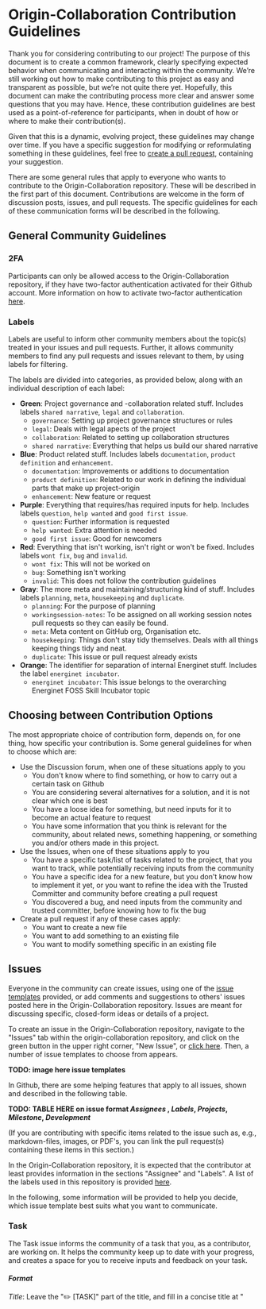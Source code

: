 # Origin-Collaboration Contribution Guidelines

Thank you for considering contributing to our project! 
The purpose of this document is to create a common framework, clearly specifying expected behavior when communicating and interacting within the community. 
We’re still working out how to make contributing to this project as easy and transparent as possible, but we’re not quite there yet. 
Hopefully, this document can make the contributing process more clear and answer some questions that you may have.
Hence, these contribution guidelines are best used as a point-of-reference for participants, when in doubt of how or where to make their contribution(s). 

Given that this is a dynamic, evolving project, these guidelines may change over time. 
If you have a specific suggestion for modifying or reformulating something in these guidelines, feel free to [create a pull request](https://github.com/project-origin/origin-collaboration/https://github.com/project-origin/origin-collaboration/pulls), containing your suggestion. 

There are some general rules that apply to everyone who wants to contribute to the Origin-Collaboration repository. 
These will be described in the first part of this document. 
Contributions are welcome in the form of discussion posts, issues, and pull requests. 
The specific guidelines for each of these communication forms will be described in the following. 



## General Community Guidelines

### 2FA
Participants can only be allowed access to the Origin-Collaboration repository, if they have two-factor authentication activated for their Github account. More information on how to activate two-factor authentication [here](https://docs.github.com/en/authentication/securing-your-account-with-two-factor-authentication-2fa/configuring-two-factor-authentication).

### Labels
Labels are useful to inform other community members about the topic(s) treated in your issues and pull requests. Further, it allows community members to find any pull requests and issues relevant to them, by using labels for filtering. 

The labels are divided into categories, as provided below, along with an individual description of each label:

- **Green**: Project governance and -collaboration related stuff. Includes labels `shared narrative`, `legal` and `collaboration`.
  - `governance`: Setting up project governance structures or rules
  - `legal`: Deals with legal apects of the project
  - `collaboration`: Related to setting up collaboration structures
  - `shared narrative`: Everything that helps us build our shared narrative
- **Blue**: Product related stuff. Includes labels `documentation`, `product definition` and `enhancement`. 
  - `documentation`: Improvements or additions to documentation
  - `product definition`: Related to our work in defining the individual parts that make up project-origin
  - `enhancement`: New feature or request
- **Purple**: Everything that requires/has required inputs for help. Includes labels `question`, `help wanted` and `good first issue`.
  -  `question`: Further information is requested
  -  `help wanted`: Extra attention is needed
  -  `good first issue`: Good for newcomers
- **Red**: Everything that isn't working, isn't right or won't be fixed. Includes labels `wont fix`, `bug` and `invalid`.
  - `wont fix`: This will not be worked on
  - `bug`: Something isn't working
  - `invalid`: This does not follow the contribution guidelines
- **Gray**: The more meta and maintaining/structuring kind of stuff. Includes labels `planning`,  `meta`, `housekeeping` and `duplicate`.
  - `planning`: For the purpose of planning
  - `workingsession-notes`: To be assigned on all working session notes pull requests so they can easily be found.
  -  `meta`: Meta content on GitHub org, Organisation etc.
  -  `housekeeping`: Things don't stay tidy themselves. Deals with all things keeping things tidy and neat.
  -  `duplicate`: This issue or pull request already exists
- **Orange**: The identifier for separation of internal Energinet stuff. Includes the label `energinet incubator`.
  - `energinet incubator`: This issue belongs to the overarching Energinet FOSS Skill Incubator topic


[//]: # (---------------------------------------------------------------------------------------------------------------------------------------------------) 

## Choosing between Contribution Options
The most appropriate choice of contribution form, depends on, for one thing, how specific your contribution is. Some general guidelines for when to choose which are:

- Use the Discussion forum, when one of these situations apply to you
  - You don't know where to find something, or how to carry out a certain task on Github
  - You are considering several alternatives for a solution, and it is not clear which one is best
  - You have a loose idea for something, but need inputs for it to become an actual feature to request
  - You have some information that you think is relevant for the community, about related news, something happening, or something you and/or others made in this project.
- Use the Issues, when one of these situations apply to you
  - You have a specific task/list of tasks related to the project, that you want to track, while potentially receiving inputs from the community
  - You have a specific idea for a new feature, but you don't know how to implement it yet, or you want to refine the idea with the Trusted Committer and community before creating a pull request
  - You discovered a bug, and need inputs from the community and trusted committer, before knowing how to fix the bug
- Create a pull request if any of these cases apply:
  - You want to create a new file
  - You want to add something to an existing file
  - You want to modify something specific in an existing file


[//]: # (---------------------------------------------------------------------------------------------------------------------------------------------------) 

## Issues 
Everyone in the community can create issues, using one of the [issue templates](https://github.com/project-origin/origin-collaboration/issues/new/choose) provided, or add comments and suggestions to others' issues posted here in the Origin-Collaboration repository. 
Issues are meant for discussing specific, closed-form ideas or details of a project. 

To create an issue in the Origin-Collaboration repository, navigate to the "Issues" tab within the origin-collaboration repository, and click on the green button in the upper right corner, "New Issue", or [click here](https://github.com/project-origin/origin-collaboration/issues/new/choose). 
Then, a number of issue templates to choose from appears. 

**TODO: image here issue templates**

In Github, there are some helping features that apply to all issues, shown and described in the following table.

**TODO: TABLE HERE on issue format _Assignees_ , _Labels_, _Projects_, _Milestone_, _Development_**

(If you are contributing with specific items related to the issue such as, e.g., markdown-files, images, or PDF's, you can link the pull request(s) containing these items in this section.)

In the Origin-Collaboration repository, it is expected that the contributor at least provides information in the sections "Assignee" and "Labels". A list of the labels used in this repository is provided [here](#labels).

In the following, some information will be provided to help you decide, which issue template best suits what you want to communicate. 



### Task 
The Task issue informs the community of a task that you, as a contributor, are working on. 
It helps the community keep up to date with your progress, and creates a space for you to receive inputs and feedback on your task. 

#### _Format_

_Title_:
Leave the "✏️ [TASK]" part of the title, and fill in a concise title at "<title>" that describes the task.

_Start Date_: 
When did/will you start working on this task? Fill in this field with the Day/Month/Year. 

_Description_:
Briefly describe the task you are working on in this field. 

_Motivation_:
Describe why this task needs to be done. Which value does the task provide to the project or community? 

_Definition of Done_:
Describe what needs to happen before the task can be considered done. Some examples on what to provide here is:

- Do you need specific inputs from someone/the community? 
- Does a certain number of steps need to be completed? 
- Are changes to certain access rights necessary? 

_Additional Information_:
Add something here, if you have some background information you want people to know, or if there are related issues or pull requests related to the task. 


              
### Task List
The task list tracks to-do's on the same topic, and hence helps split larger tasks into smaller to-do's. If you are working on several different tasks at the same time, it can also help you collect and track all your tasks at one place. 

#### _Format_ 

_Title_: 
Leave the "☑️ [TASK LIST]" part of the title, and fill in a concise title at "<title>" that describes the task list. 
An example could be "☑️ [TASK LIST] - Laura's personal task tracker, February 2023".

_Start Date_: 
When did/will you start working on this task list? Fill in this field with the Day/Month/Year. 

_Overview_: 
Fill in this field with a few lines, explanaining the purpose of this task-list.

_To Do_: 
You add your tasks in this field, by writing "- [ ]" as shown below, and then replacing the placeholders ("Task 1", "Task 2") with the actual tasks that you need to complete. 

- [ ] Task 1
- [ ] Task 2
- [ ] Task 3
- [ ] ...

You can add already existing issues or pull requests to your task list by writing a "#" and following it with the title of the issue/PR. 
When the task list is created, you can convert your tasks to issues, by hovering over them with your mouse and clicking the issue symbol (circle) on the right. 
You can mark a task as complete, by clicking the checkbox that appears in front of the task.

_Comments/Unresolved questions_:
If there are any related questions that still remain unresolved, or there is something else important to note, you can add it here. 



### Feature Request
The Feature Request issue is used for specific ideas and improvement suggestions. 
Everyone from the community can provide inputs to the feature request.
In the spirit of Open Source and InnerSource the focus lies on you as a contributor in doing (most of) the work that you have requested yourself with the supervision and some guidance of the [trusted committer]s once there is enough agreement on the feature.

#### _Format_ 

_Title_: 
Leave the "💡 [REQUEST]" part of the title, and fill in a concise title at "<title>" that describes the feature you want to implement. 

_Start Date_: 
When did/will you start working on this feature request? Fill in this field with the Day/Month/Year. 

_Implementation PR_: 
If you have started implementing something on Github, add the relevant pull request here.

_Reference issues_: 
If other issues in the repository are related to your feature request, you should link it here. 

_Summary_: 
Provide a brief explanation of what the feature you want to implement is about.

_Basic Example_: 
Fill in an example of a situation, where your feature will be useful.

_Drawbacks_: 
Fill in any negative impacts caused by your feature in this field. 

_Unresolved Questions_: 
If there are some elements related to your feature that are still unclear, you should describe those elements here. Additionally, you should label your issue with `help wanted` to let the community know that something needs inputs and/or processing. 



### Bug Report
A bug report is used to inform the community of an error or problem encountered in the project. It allows the community to discuss the problem, and find potential solutions. It is customary to directly offer your fix for the problem as a pull request for review to facilitate and speed up the solution of the problem. Even if not perfect, this can also advance the discussion by discussing it more specifically.

#### _Format_ 

_Title_: 
Leave the "🐞 [BUG]" part of the title, and fill in a concise line describing the bug at "<title>".

_To Reproduce_:
Write down a step-by-step walkthrough of how you found/encountered the error, including a description of the error, in the last step.

_Expected Behavior_:
Describe what you expected to happen instead of the error you encountered.

_Screenshots_: 
If applicable, you can add screenshots of the error encountered here. 

_Desktop_: 
In this field, you should write down your computers operating system (e.g., iOS, Windows), the browser you used (e.g., Safari, Edge) and the version of your operating system and browser. If the bug does not involve access through a browser, you can state "not applicable" if there is none.

_Additional Context_:
Of there is any additional, relevant information about the bug you encountered, you can add it here. 


 

## Pull Requests
Everyone in the community can create a pull request, or add reviews, comments, and suggestions to [existing pull requests](https://github.com/project-origin/origin-collaboration/pulls). 

### Creating a Pull Request
If you want to create a new file, or make changes to an existing file, you must create a pull request by either:

1. Navigating to a relevant location for your new file, and click on "Add file" and then "Create new file" in the drop-down menu. Give the file a title (remember to add ".md" if you want to create a Markdown file), and fill in the file with your content. 

**TODO: Add image create new file**

2. Navigating to the [pull request templates](link-here) and find a relevant template for your pull request. This is relevant if you want to create 1. an [RFC](link-here), 2. a [meeting minutes], or 3. others?.

  i. Click on the pull request template you want to use
  ii. Click on the "Copy raw contents" symbol
  iii. Navigate to a relevant location for your file, click on "Add file" and then "Create new file" in the drop-down menu. 
  iv. Left-click in the new file and choose "paste" in the drop-down menu, or press ctrl+V to paste the template. 
  v. Fill in the template with your content 
 
3. Navigating to the location of the file you want to modify, click on the file, and then click on the "✏️" in the upper right corner of the file. 

**TODO: Add image**

#### Commit Message
The commit message must be filled with the following information: 

_Description of the change(s) made_ 
Briefly describe the changes you have made, whether it is a new file proposed, or additions/changes to an existing document. Try to capture the changes in a few short, concise sentences that are easy to grasp, but still describes the changes in a sufficiently specific way. 

_Reason for suggested change(s)_
Describe the problem that the changes mitigate, or the goal that the change helps achieve. 

_How did you implement the change(s)?_
If applicable, provide some information about your methods for creating the new file or changes. 

_Additional information_
Provide any other related and/or relevant information here. This could be some background information, or a related issue, pull request or discussion.

#### Commit Settings
You must always create a new branch for your pull request. 
Hence, when submitting it, select the setting "Create a new branch for this commit and start a pull request". When you create a separate branch, you isolate your work without affecting other branches in the repository.

Potentially edit the branch name, to help the rest of the community easily understand what the branch contains.

#### Best Practices
There are a number of best practices, which will help ensure that the path towards merging your contribution runs smoothly: 

-	Try to use very small and short pull requests that describe the change in an easy-to-grasp way, to increase the chance of quick merging times.
-	Unrelated people will try to understand what your pull request changes. Thus, providing meaningful and brief commit messages allows for meaningful, reasonably quick reviews
- It is expected that the contributor at least provides information in the sections "Assignee" and "Labels". A list of the labels used in this repository is provided [here](#labels)
- If you want someone specific to review your pull request, you can add them in the "Reviewers" section

### Pull Request Templates
**TODO: Make templates**
The Origin-Collaboration repository has a number of [pull request templates](link-here) for documents with certain structures, to make it easier for participants to create files to use for different purposes. These templates will be described individually below. 

#### Request for Comments (RFC)
Requests for Comments (RFCs) can be submitted in the Origin-Collaboration repository, to make bigger, more extensive change proposals which will affect Project-Origin both on the technical and business aspects. 
The RFC must contain the following information:

_Title_:
Leave the "📬 [RFC]000" part of the title, and fill in a title at "<title>" that encompasses the suggestion provided in the RFC. The number "000" illustrates the status of the RFC, and means that it has the status "draft". The RFC will change status over time, as it is treated by the community and the [Trusted Committer]() of the Origin-Collaboration repository. The RFC can be assigned one of the following statusses:

**TODO: Create table statusses and descriptions of how to reach it**

_Summary_: 
Summarize in 1-2 sentences problem adressed, and the suggested solution.

_Context_:
This field should be filled in with some background information answering:

- Where does the problem exist?
- What are the pre-conditions?

_Problem_: 
Fill in this field with challenges and/or issues that the suggested change addresses. This section should adress:

- What makes the problem difficult?
- What are the trade-offs?

_Rationale_:
This field should contain information that explains _why_ this is the right solution. Optionally, fill in some information about alternative solutions, and why they were discarded. 

_Implications_: 
Describe which implications the proposal will have on Project-Origin, if your proposal is accepted. 

_Additional Information_: 
Add any relevant, additional information in this field. It could be, e.g., examples of known instances of you proposed solution in other business/contexts, or any co-authors of the proposal besides yourself. 

#### Meeting Minutes 
The meeting minutes template is used, when a working group in the partnership carries out meetings, to make sure that important points from the meeting are recorded and shared with the rest of the community. The template is created using the [InnerSource meeting template](link-here) as inspiration. The meeting minutes contain the following fields: 

_Title_: 
The defalt title is "Project Origin Working Group Meeting DD, MM, YYYY", which should be modified to contain the meeting date. 

_Roles_: 
To ensure that the meeting runs smoothly, three meeting participants will be assigned with a role beforehand:
- Scheduler
  - The scheduler is responsible for creating the meeting minutes document, prepare an agenda, and send a calendar invite to the rest of the meeting attendees.
- Facilitator
  - The facilitator conducts the meeting and makes sure that all of the agenda items are finished within the allotted time.
- Scribe
  - The scribe writes down key points during the meeting by adding them to the meeting minutes pull request, that the scheduler created. 
  
More information about the three roles is provided [here](https://github.com/project-origin/origin-collaboration/blob/main/meetings/meeting_docs/roles.md). 

_Agenda_: 
This part of the document must be filled in with agenda points to go through in the meeting. Some suggested agenda points are added to the template, but can be modified as the scheduler sees fit. 

_Notes_: 
This section is for the scribe to fill in with the points: 
- Attendees
  - Should be filled in with names and Github usernames of the meeting's participants.
- Key points
  - Records main elements discussed in the meeting, and the outcome of the discussions. 
- Assignments 
  - If meeting participants agree on some assignments to do, they can be recorded here.
- Next meeting's roles
  - If the meeting is part of a recurring series of meetings, the participants can agree on someone to fill in the three roles for the next meeting. 


### Reviewing Pull Requests
If you want to review someone else's pull request, you can review changes and leave individual comments or make change suggestions in the file(s) contained in the pull request, by:

- Navigating to the pull request you want to review, from the [list of open pull requests](https://github.com/project-origin/origin-collaboration/pulls)
- In the pull request, click on the tab "Files changed"
 TODO: Image here
- Hover over the line of code where you'd like to add a comment, or suggest a change and click the blue comment icon that appears. 
  
  TODO: Image here
 
- To add a comment or suggestion for multiple lines, click and drag to select the range of lines, then click the blue comment icon.
  - If you want to make a suggestion, you must click the square with a "+-" sign inside, in the top right corner of the comment box that appears. 
  TODO: add image
- When you are done adding your comment or suggestion, you can either choose "Add Single Comment", if you only have one thing to add, or "Start a Review" if you want to add several comments and/or suggestions.


  


## Project Boards
All project boards used in the Origin-Collaboration repository can be found under the [Projects](https://github.com/project-origin/origin-collaboration/projects?query=is%3Aopen) tab. Two Collaborative Project Boards have been created for collaboration between participants of this repository: 
  
- **Project-Origin Backlog**: This is an internal backlog for all the "non-software" kind of work in Project Origin. This Project board is relevant to **everyone** participating in the Project-Origin partnership. 
- **Collaboration Platform Backlog**: This is a backlog specifically for setting up base documentation and decision structures here on Github. This Project board is relevant to anyone contributing in setting up these structures.
  
Additionally, a Project board is created to document the progress made in a workshop between the partners:
  
- **First Workshop in Aarhus 8.11.2022**: This Project board provides an overview of all the stickie notes produced at the first workshop.

Finally, everyone can create their own Project board, if they want to. The guidelines for creating new Project boards, or using the existing collaborative Project Boards, are provided in the following.

### Creating a New Project Board
An extensive guide on how to create a new Project board is provided [here](https://github.com/project-origin/origin-collaboration/blob/main/docs/github_guides/projects.md). When creating a new Project board, consider the following guidelines for the Origin-Collaboration repository:
  
- Give the Project board an informative title and preferably description as well, to make it easier for the community members to understand what the board contains, and whether or not it is relevant to them
- Create board views sorted in ways that are easy to understand, to allow other community members to potentially interact with the board as well. You are welcome to draw inspiration from the existing project boards.
- If you want to create a Project board to keep an overview of your own tasks, you must change its access settings to private. You can change access settings by clicking on the three dots in the upper right corner, and click on "Settings" and then "Manage Access". 

If the project board does not comply with the Contribution Guidelines provided here, the Trusted Committer can request changes from the creator of the Project board, and ultimately delete the board, in a lack of response or compliance. 

  
### Using the Collaborative Boards
The collaborative Project boards, [Project-Origin Backlog](https://github.com/orgs/project-origin/projects/6) and [Collaboration Platform Backlog](https://github.com/orgs/project-origin/projects/2), are set up with a consistent layout, to make it easier to interact in them. 
  
#### Board Views
Both of the collaborative Project boards have a backlog/Scrumboard style view, with status columns. The Project-Origin Backlog additionally has several list-views sorted by different attributes, that can be specified for each separate issue. Participants of the Origin-Collaboration repository can use whichever view they like, or create new views in the boards if they want to, by clicking "+ New View" in the right end of the view tabs. 
  
TODO: Insert image here
  
  
#### Card Columns
There are four columns in the collaborative Project boards:

- **Backlog**: Issues that are planned and defined, but work on the issue is not yet initiated.
- **In Progress**: The issue or pull request is currently being worked on, and sees some sort of progress.
- **Waiting/Blocked**: The issue or pull request waits for external inputs, review or something else to be finished/clarified, before work can continue.
- **Done**: The work on the issue is done. 
  - At each [weekly synchronous session]() the "Done" column is emptied, by clicking the three dots in the upper right corner of the column, and clicking "Archive all". 

### Draft issues 
In the Project boards, it is possible to use the "draft issue" feature, by clicking on the "+ New Item" in the bottom of a column.

TODO: Insert image here. 
  
The draft issues should only be used with the purpose of informing the community of certain work that needs to be done, or link to relevant background information, but that is not further defined, and that you haven't started working on yet. It is highly encouraged to use the discussions forum instead, for ideas that need to be refined, or creating an actual issue for well-defined tasks, to allow for interaction in the issue, which is otherwise not possible in the "draft" mode.  

 

## Discussions
[Discussions](https://github.com/project-origin/origin-collaboration/discussions) are intended for open-form ideas or topics, and creates a space for the community to interact and communicate more broadly than is possible in the more closed-form issues and pull requests. 

If a discussion turns into a well-defined feature or task and/or sees a large connect from the community, participants of the community can create issues and pull requests. If a specific discussion has been especially valuable for the arguments exchanged or the options discarded etc. or a specific good formulation is present feel free to link to said comment or discussion in the pull request/issue. Such written discussion artifacts are considered passive documentation and reduce writing burden and can reduce disconnection from the past leading to history repeating. The guidelines for using the [Discussions](https://github.com/project-origin/origin-collaboration/discussions) tab will be provided in the following. 



### Creating a discussion
Before creating a new discussion, make sure to check if there [already exists a post](https://github.com/project-origin/origin-collaboration/discussions) on your topic. To create a discussion, navigate to the Origin-Collaboration [Discussions](https://github.com/project-origin/origin-collaboration/discussions) and click on the green button "New Discussion". In the "Select Category" drop-down menu, click on the most appropriate category for your discussion. The purpose and guidelines for each discussion channel will be provided in the following.
  
### General
The "General" channel is a forum for open, informal discussion in the community. As long as your post complies with our [Code of Conduct](linkhere), you are free to post whatever you would like to discuss with the rest of the community in this channel. 

### Announcements
The "Announcement" channel can be used to announce decisions made in the partnership, or major features that you are working on, that will affect a larger part of the community. If you rather want to highlight something that you and/or someone else have made, you can post it in the [Show and Tell](#show-and-tell) channel instead. 
 
### Ideas
If you have an idea for something, but you don’t know exactly if or how to implement it, you can post your idea in the "Ideas" discussion channel. This discussion channel gives the community a place to discuss loose, open ideas, and potentially develop an idea until it becomes a well-defined feature request. If an idea evolves to a feature request, an issue can be created for this.

If you create a post, make sure to provide a self-explanatory, concise title, and describe the idea in an easy-to-understand way, providing at least
1. A description of the idea
2. The motivation behind the idea - What can be gained with your idea in Project-Origin? 
3. Which parts of the idea you want to process in collaboration with the community, for the idea to become a feature request.

### Polls
Polls will be posted in this discussion forum. You can create polls to evaluate the community's interest in your ideas, or discover the direction that gets the most connect from the community, for something you want to add. Anyone with read access to the Origin-Collaboration repository can create polls, vote in polls, and view the poll's results. 

#### Guidelines for polls 
If you are creating a poll, be aware of the following guidelines: 

- Polls require a question and at least two options. 
- You can add a maximum of eight options. 
- You must add an answering deadline, to let the community know when the poll will be closed. 
  - The deadline must be at least 10 working days, excluding rare exceptions. See the [Decision-Making Policy](Decision-Making Policy](https://github.com/project-origin/origin-collaboration/blob/main/docs/guidelines/decision_making_policy.md) for more information. 
  - The decision-making in polls follows a lazy consensus approach, inspired by the [Apache definition](https://community.apache.org/committers/lazyConsensus.html) of the concept. A poll can have a status of proposed, open or closed. When a poll is closed, the outcome of the vote indicated in the poll can be considered as decided on. 
- Editing a poll will reset any votes that have already been made. 
  

If you are voting on a poll, note that you cannot change your vote, after submitting it. If you need some clarification before providing your answer, provide your clarification request as a comment in the discussion thread of the poll. 

### Q & A
The "Q & A" channel creates a space for the community to ask each other questions, and support each other on specific problems. 
  
As the discussion author, you can mark a comment as "the answer" to your question. In the upper-right corner of the comment you want to mark as the answer, click on the check-mark in the upper right corner of the comment. 
  
When you mark a question as an answer, GitHub will highlight the comment and replies to the comment to help visitors quickly find the answer, when navigating to your discussion post. (Note that you can't mark a threaded comment in response to a comment as the answer to a discussion. You also can't mark a minimized comment as the answer to a discussion). 

### Show and Tell
The "Show and Tell" channel is a place to highlight and praise contributions that you, or someone else have made. Make sure to mention any contributors of the feature that you want to highlight in your discussion post. 
